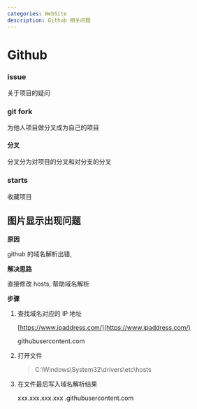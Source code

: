 ```yaml
---
categories: WebSite
description: Github 相关问题
---
```


# Github

### issue

关于项目的疑问

### git fork

为他人项目做分叉成为自己的项目

#### 分叉

分叉分为对项目的分叉和对分支的分叉

### starts

收藏项目

## 图片显示出现问题

**原因**

github 的域名解析出错,

**解决思路**

直接修改 hosts, 帮助域名解析

**步骤**

1. 查找域名对应的 IP 地址

   [https://www.ipaddress.com/](https://www.ipaddress.com/)

   githubusercontent.com

2. 打开文件

   > C:\Windows\System32\drivers\etc\hosts

3. 在文件最后写入域名解析结果

   xxx.xxx.xxx.xxx .githubusercontent.com


